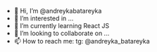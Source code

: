 - 👋 Hi, I’m @andreykabatareyka
- 👀 I’m interested in ...
- 🌱 I’m currently learning React JS
- 💞️ I’m looking to collaborate on ...
- 📫 How to reach me: tg: @andreyka_batareyka

<!---
andreykabatareyka/andreykabatareyka is a ✨ special ✨ repository because its `README.md` (this file) appears on your GitHub profile.
You can click the Preview link to take a look at your changes.
--->
